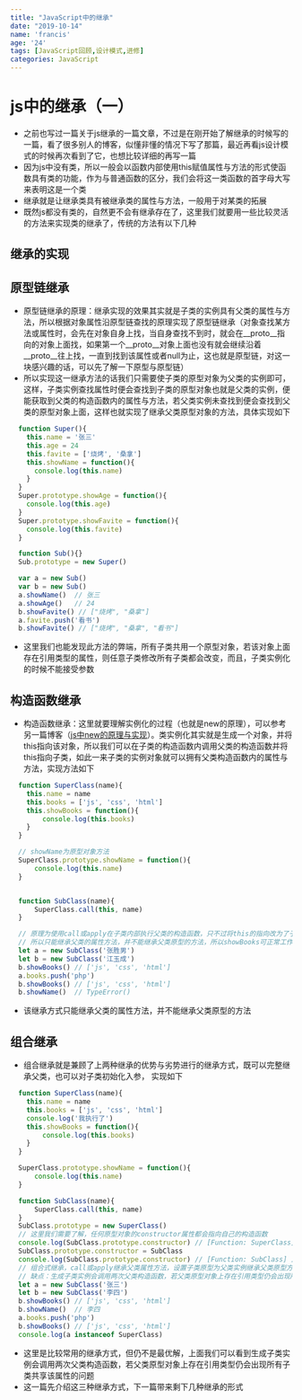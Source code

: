 ```yaml
---
title: "JavaScript中的继承"
date: "2019-10-14"
name: 'francis'
age: '24'
tags: [JavaScript回顾,设计模式,进修]
categories: JavaScript
---
```


# js中的继承（一）

- 之前也写过一篇关于js继承的一篇文章，不过是在刚开始了解继承的时候写的一篇，看了很多别人的博客，似懂非懂的情况下写了那篇，最近再看js设计模式的时候再次看到了它，也想比较详细的再写一篇
- 因为js中没有类，所以一般会以函数内部使用this赋值属性与方法的形式使函数具有类的功能，作为与普通函数的区分，我们会将这一类函数的首字母大写来表明这是一个类
- 继承就是让继承类具有被继承类的属性与方法，一般用于对某类的拓展
- 既然js都没有类的，自然更不会有继承存在了，这里我们就要用一些比较灵活的方法来实现类的继承了，传统的方法有以下几种

## 继承的实现

## 原型链继承

- 原型链继承的原理：继承实现的效果其实就是子类的实例具有父类的属性与方法，所以根据对象属性沿原型链查找的原理实现了原型链继承（对象查找某方法或属性时，会先在对象自身上找，当自身查找不到时，就会在__proto__指向的对象上面找，如果第一个__proto__对象上面也没有就会继续沿着__proto__往上找，一直到找到该属性或者null为止，这也就是原型链，对这一块感兴趣的话，可以先了解一下原型与原型链）
- 所以实现这一继承方法的话我们只需要使子类的原型对象为父类的实例即可，这样，子类实例查找属性时便会查找到子类的原型对象也就是父类的实例，便能获取到父类的构造函数内的属性与方法，若父类实例未查找到便会查找到父类的原型对象上面，这样也就实现了继承父类原型对象的方法，具体实现如下
  
<!--more-->

```js
  function Super(){
    this.name = '张三'
    this.age = 24
    this.favite = ['烧烤', '桑拿']
    this.showName = function(){
      console.log(this.name)
    }
  }
  Super.prototype.showAge = function(){
    console.log(this.age)
  }
  Super.prototype.showFavite = function(){
    console.log(this.favite)
  }

  function Sub(){}
  Sub.prototype = new Super()

  var a = new Sub()
  var b = new Sub()
  a.showName()  // 张三
  a.showAge()   // 24
  b.showFavite() // ["烧烤", "桑拿"]
  a.favite.push('看书')
  b.showFavite() // ["烧烤", "桑拿", "看书"]
```

- 这里我们也能发现此方法的弊端，所有子类共用一个原型对象，若该对象上面存在引用类型的属性，则任意子类修改所有子类都会改变，而且，子类实例化的时候不能接受参数

## 构造函数继承

- 构造函数继承：这里就要理解实例化的过程（也就是new的原理），可以参考另一篇博客（[js中new的原理与实现](https://blog.csdn.net/weixin_41900457/article/details/102557358)）。类实例化其实就是生成一个对象，并将this指向该对象，所以我们可以在子类的构造函数内调用父类的构造函数并将this指向子类，如此一来子类的实例对象就可以拥有父类构造函数内的属性与方法，实现方法如下

```js
  function SuperClass(name){
    this.name = name
    this.books = ['js', 'css', 'html']
    this.showBooks = function(){
        console.log(this.books)
    }
  }

  // showName为原型对象方法
  SuperClass.prototype.showName = function(){
      console.log(this.name)
  }


  function SubClass(name){
      SuperClass.call(this, name)
  }

  // 原理为使用call或apply在子类内部执行父类的构造函数，只不过将this的指向改为了子类，
  // 所以只能继承父类的属性方法，并不能继承父类原型的方法，所以showBooks可正常工作，showName会报错
  let a = new SubClass('张胜男')
  let b = new SubClass('江玉成')
  b.showBooks() // ['js', 'css', 'html']
  a.books.push('php')
  b.showBooks() // ['js', 'css', 'html']
  b.showName()  // TypeError()

```

- 该继承方式只能继承父类的属性方法，并不能继承父类原型的方法

## 组合继承

- 组合继承就是兼顾了上两种继承的优势与劣势进行的继承方式，既可以完整继承父类，也可以对子类初始化入参， 实现如下

```js
  function SuperClass(name){
    this.name = name
    this.books = ['js', 'css', 'html']
    console.log('我执行了')
    this.showBooks = function(){
        console.log(this.books)
    }
  }

  SuperClass.prototype.showName = function(){
      console.log(this.name)
  }

  function SubClass(name){
      SuperClass.call(this, name)
  }
  SubClass.prototype = new SuperClass()
  // 这里我们需要了解，任何原型对象的constructor属性都会指向自己的构造函数
  console.log(SubClass.prototype.constructor) // [Function: SuperClass] 这里子类的constructor属性指向了父类的构造函数，需要进行偏转
  SubClass.prototype.constructor = SubClass
  console.log(SubClass.prototype.constructor) // [Function: SubClass] 正常
  // 组合式继承，call或apply继承父类属性方法，设置子类原型为父类实例继承父类原型方法，即可实现功能完备的继承
  // 缺点：生成子类实例会调用两次父类构造函数，若父类原型对象上存在引用类型仍会出现所有子类共享该属性的问题
  let a = new SubClass('张三')
  let b = new SubClass('李四')
  b.showBooks() // ['js', 'css', 'html']
  b.showName()  // 李四
  a.books.push('php')
  b.showBooks() // ['js', 'css', 'html']
  console.log(a instanceof SuperClass)
```

- 这里是比较常用的继承方式，但仍不是最优解，上面我们可以看到生成子类实例会调用两次父类构造函数，若父类原型对象上存在引用类型仍会出现所有子类共享该属性的问题
- 这一篇先介绍这三种继承方式，下一篇带来剩下几种继承的形式

  

